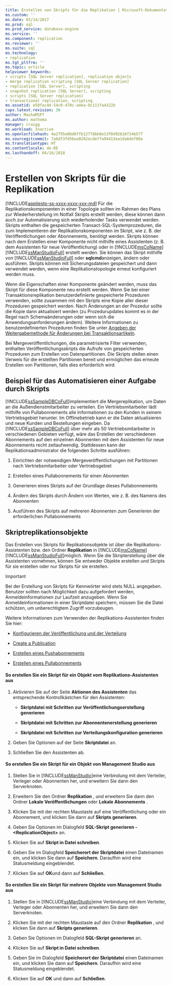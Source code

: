 ```yaml
---
title: Erstellen von Skripts für die Replikation | Microsoft-Dokumentation
ms.custom: ''
ms.date: 03/14/2017
ms.prod: sql
ms.prod_service: database-engine
ms.service: ''
ms.component: replication
ms.reviewer: ''
ms.suite: sql
ms.technology:
- replication
ms.tgt_pltfrm: ''
ms.topic: article
helpviewer_keywords:
- scripts [SQL Server replication], replication objects
- merge replication scripting [SQL Server replication]
- replication [SQL Server], scripting
- snapshot replication [SQL Server], scripting
- scripts [SQL Server replication]
- transactional replication, scripting
ms.assetid: e50fac44-54c0-470c-a4ea-9c111fa4322b
caps.latest.revision: 36
author: MashaMSFT
ms.author: mathoma
manager: craigg
ms.workload: Inactive
ms.openlocfilehash: 4a2795e0bd6ffb1277dbb8e13f0d92616f34b577
ms.sourcegitcommit: 7a6df3fd5bea9282ecdeffa94d13ea1da6def80a
ms.translationtype: HT
ms.contentlocale: de-DE
ms.lasthandoff: 04/16/2018
---
```

# <a name="scripting-replication"></a>Erstellen von Skripts für die Replikation
[!INCLUDE[appliesto-ss-xxxx-xxxx-xxx-md](../../includes/appliesto-ss-xxxx-xxxx-xxx-md.md)]
  Für die Replikationskomponenten in einer Topologie sollten im Rahmen des Plans zur Wiederherstellung im Notfall Skripts erstellt werden; diese können dann auch zur Automatisierung sich wiederholender Tasks verwendet werden. Skripts enthalten die gespeicherten Transact-SQL-Systemprozeduren, die zum Implementieren der Replikationskomponenten im Skript, wie z. B. der Veröffentlichungen oder Abonnements, benötigt werden. Skripts können nach dem Erstellen einer Komponente nicht mithilfe eines Assistenten (z. B. dem Assistenten für neue Veröffentlichung) oder in [!INCLUDE[msCoName](../../includes/msconame-md.md)] [!INCLUDE[ssManStudioFull](../../includes/ssmanstudiofull-md.md)] erstellt werden. Sie können das Skript mithilfe von [!INCLUDE[ssManStudioFull](../../includes/ssmanstudiofull-md.md)] oder **sqlcmd**anzeigen, ändern oder ausführen. Skripts können mit Sicherungsdateien gespeichert und dann verwendet werden, wenn eine Replikationstopologie erneut konfiguriert werden muss.  
  
 Wenn die Eigenschaften einer Komponente geändert werden, muss das Skript für diese Komponente neu erstellt werden. Wenn Sie bei einer Transaktionsreplikation benutzerdefinierte gespeicherte Prozeduren verwenden, sollte zusammen mit den Skripts eine Kopie aller dieser Prozeduren gespeichert werden. Nach Änderungen an der Prozedur sollte die Kopie dann aktualisiert werden (zu Prozedurupdates kommt es in der Regel nach Schemaänderungen oder wenn sich die Anwendungsanforderungen ändern). Weitere Informationen zu benutzerdefinierten Prozeduren finden Sie unter [Angeben der Weitergabemethode für Änderungen bei Transaktionsartikeln](../../relational-databases/replication/transactional/transactional-articles-specify-how-changes-are-propagated.md).  
  
 Bei Mergeveröffentlichungen, die parametrisierte Filter verwenden, enthalten Veröffentlichungsskripts die Aufrufe von gespeicherten Prozeduren zum Erstellen von Datenpartitionen. Die Skripts stellen einen Verweis für die erstellten Partitionen bereit und ermöglichen das erneute Erstellen von Partitionen, falls dies erforderlich wird.  
  
## <a name="example-of-automating-a-task-with-scripts"></a>Beispiel für das Automatisieren einer Aufgabe durch Skripts  
 [!INCLUDE[ssSampleDBCoFull](../../includes/sssampledbcofull-md.md)]implementiert die Mergereplikation, um Daten an die Außendienstmitarbeiter zu verteilen. Ein Vertriebsmitarbeiter lädt mithilfe von Pullabonnements alle Informationen zu den Kunden in seinem Vertriebsgebiet herunter. Im Offlinebetrieb kann er die Daten aktualisieren und neue Kunden und Bestellungen eingeben. Da [!INCLUDE[ssSampleDBCoFull](../../includes/sssampledbcofull-md.md)] über mehr als 50 Vertriebsmitarbeiter in verschiedenen Gebieten verfügt, wäre das Erstellen der verschiedenen Abonnements auf den einzelnen Abonnenten mit dem Assistenten für neue Abonnements recht zeitaufwendig. Stattdessen kann der Replikationsadministrator die folgenden Schritte ausführen:  
  
1.  Einrichten der notwendigen Mergeveröffentlichungen mit Partitionen nach Vertriebsmitarbeiter oder Vertriebsgebiet  
  
2.  Erstellen eines Pullabonnements für einen Abonnenten  
  
3.  Generieren eines Skripts auf der Grundlage dieses Pullabonnements  
  
4.  Ändern des Skripts durch Ändern von Werten, wie z. B. des Namens des Abonnenten  
  
5.  Ausführen des Skripts auf mehreren Abonnenten zum Generieren der erforderlichen Pullabonnements  
  
## <a name="script-replication-objects"></a>Skriptreplikationsobjekte  
 Das Erstellen von Skripts für Replikationsobjekte ist über die Replikations-Assistenten bzw. den Ordner **Replikation** in [!INCLUDE[msCoName](../../includes/msconame-md.md)] [!INCLUDE[ssManStudioFull](../../includes/ssmanstudiofull-md.md)]möglich. Wenn Sie die Skripterstellung über die Assistenten vornehmen, können Sie entweder Objekte erstellen und Skripts für sie erstellen oder nur Skripts für sie erstellen.  
  
> [!IMPORTANT]  
>  Bei der Erstellung von Skripts für Kennwörter wird stets NULL angegeben. Benutzer sollten nach Möglichkeit dazu aufgefordert werden, Anmeldeinformationen zur Laufzeit anzugeben. Wenn Sie Anmeldeinformationen in einer Skriptdatei speichern, müssen Sie die Datei schützen, um unberechtigtem Zugriff vorzubeugen.  
  
 Weitere Informationen zum Verwenden der Replikations-Assistenten finden Sie hier:  
  
-   [Konfigurieren der Veröffentlichung und der Verteilung](../../relational-databases/replication/configure-publishing-and-distribution.md)  
  
-   [Create a Publication](../../relational-databases/replication/publish/create-a-publication.md)  
  
-   [Erstellen eines Pushabonnements](../../relational-databases/replication/create-a-push-subscription.md)  
  
-   [Erstellen eines Pullabonnements](../../relational-databases/replication/create-a-pull-subscription.md)  
  
#### <a name="to-script-an-object-from-a-replication-wizard"></a>So erstellen Sie ein Skript für ein Objekt vom Replikations-Assistenten aus  
  
1.  Aktivieren Sie auf der Seite **Aktionen des Assistenten** das entsprechende Kontrollkästchen für den Assistenten:  
  
    -   **Skriptdatei mit Schritten zur Veröffentlichungserstellung generieren**  
  
    -   **Skriptdatei mit Schritten zur Abonnentenerstellung generieren**  
  
    -   **Skriptdatei mit Schritten zur Verteilungskonfiguration generieren**  
  
2.  Geben Sie Optionen auf der Seite **Skriptdatei** an.  
  
3.  Schließen Sie den Assistenten ab.  
  
#### <a name="to-script-an-object-from-management-studio"></a>So erstellen Sie ein Skript für ein Objekt von Management Studio aus  
  
1.  Stellen Sie in [!INCLUDE[ssManStudio](../../includes/ssmanstudio-md.md)]eine Verbindung mit dem Verteiler, Verleger oder Abonnenten her, und erweitern Sie dann den Serverknoten.  
  
2.  Erweitern Sie den Ordner **Replikation** , und erweitern Sie dann den Ordner **Lokale Veröffentlichungen** oder **Lokale Abonnements** .  
  
3.  Klicken Sie mit der rechten Maustaste auf eine Veröffentlichung oder ein Abonnement, und klicken Sie dann auf **Skripts generieren**.  
  
4.  Geben Sie Optionen im Dialogfeld **SQL-Skript generieren - \<ReplicationObject>** an.  
  
5.  Klicken Sie auf **Skript in Datei schreiben**.  
  
6.  Geben Sie im Dialogfeld **Speicherort der Skriptdatei** einen Dateinamen ein, und klicken Sie dann auf **Speichern**. Daraufhin wird eine Statusmeldung eingeblendet.  
  
7.  Klicken Sie auf **OK**und dann auf **Schließen**.  
  
#### <a name="to-script-multiple-objects-from-management-studio"></a>So erstellen Sie ein Skript für mehrere Objekte vom Management Studio aus  
  
1.  Stellen Sie in [!INCLUDE[ssManStudio](../../includes/ssmanstudio-md.md)]eine Verbindung mit dem Verteiler, Verleger oder Abonnenten her, und erweitern Sie dann den Serverknoten.  
  
2.  Klicken Sie mit der rechten Maustaste auf den Ordner **Replikation** , und klicken Sie dann auf **Skripts generieren**.  
  
3.  Geben Sie Optionen im Dialogfeld **SQL-Skript generieren** an.  
  
4.  Klicken Sie auf **Skript in Datei schreiben**.  
  
5.  Geben Sie im Dialogfeld **Speicherort der Skriptdatei** einen Dateinamen ein, und klicken Sie dann auf **Speichern**. Daraufhin wird eine Statusmeldung eingeblendet.  
  
6.  Klicken Sie auf **OK** und dann auf **Schließen**.  
  
  
